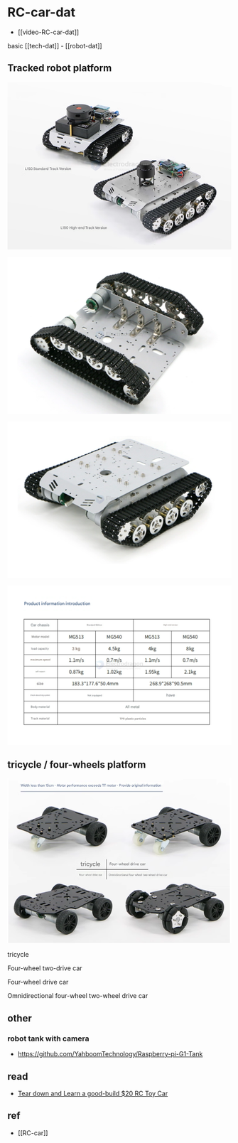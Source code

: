 
# RC-car-dat

- [[video-RC-car-dat]]

basic [[tech-dat]] - [[robot-dat]]



## Tracked robot platform 

![](2025-03-25-15-02-19.png)

![](2025-03-25-15-01-11.png)


![](2025-03-25-15-00-49.png)

![](2025-03-25-15-00-18.png)

## tricycle / four-wheels platform

![](2025-03-28-18-44-53.png)

tricycle

Four-wheel two-drive car

Four-wheel drive car

Omnidirectional four-wheel two-wheel drive car


## other 

### robot tank with camera 

- https://github.com/YahboomTechnology/Raspberry-pi-G1-Tank


## read 

- [Tear down and Learn a good-build $20 RC Toy Car](https://www.electrodragon.com/disassemble-and-learn-a-good-build-20-rc-toy-car/)

## ref 

- [[RC-car]]